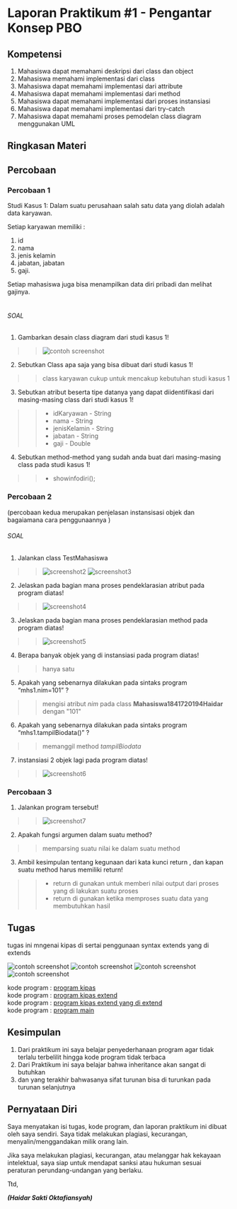 # Laporan Praktikum #1 - Pengantar Konsep PBO

## Kompetensi

1. Mahasiswa dapat memahami deskripsi dari class dan object
2. Mahasiswa memahami implementasi dari class
3. Mahasiswa dapat memahami implementasi dari attribute
4. Mahasiswa dapat memahami implementasi dari method
5. Mahasiswa dapat memahami implementasi dari proses instansiasi
6. Mahasiswa dapat memahami implementasi dari try-catch
7. Mahasiswa dapat memahami proses pemodelan class diagram menggunakan UML
## Ringkasan Materi



## Percobaan

### Percobaan 1

Studi Kasus 1:
Dalam suatu perusahaan salah satu data yang diolah adalah data karyawan. 

Setiap karyawan memiliki :
1. id
2. nama 
3. jenis kelamin 
4. jabatan, jabatan
5. gaji. 

Setiap mahasiswa juga bisa menampilkan data diri pribadi dan melihat gajinya.
<br>
<br>
###### SOAL
1. Gambarkan desain class diagram dari studi kasus 1!
>>![contoh screenshot](img/Screenshot_1.png)


2. Sebutkan Class apa saja yang bisa dibuat dari studi kasus 1!
>>class karyawan cukup untuk mencakup kebutuhan studi kasus 1


3. Sebutkan atribut beserta tipe datanya yang dapat diidentifikasi dari masing-masing class dari studi kasus 1!
>>* idKaryawan - String
>>* nama - String
>>* jenisKelamin - String
>>* jabatan - String
>>* gaji - Double


4. Sebutkan method-method yang sudah anda buat dari masing-masing class pada studi kasus 1!
>>* showinfodiri();

### Percobaan 2

(percobaan kedua merupakan penjelasan instansisasi objek dan bagaiamana cara penggunaannya )

###### SOAL

1. Jalankan class TestMahasiswa
>>![screenshot2](img/Screenshot_2.png)
>>![screenshot3](img/Screenshot_3.png)


2. Jelaskan pada bagian mana proses pendeklarasian atribut pada program diatas!
>>![screenshot4](img/Screenshot_4.png)

3. Jelaskan pada bagian mana proses pendeklarasian method pada program diatas!
>>![screenshot5](img/Screenshot_5.png)


4. Berapa banyak objek yang di instansiasi pada program diatas!
>> hanya satu

5. Apakah yang sebenarnya dilakukan pada sintaks program “mhs1.nim=101” ?
>> mengisi atribut *nim* pada class **Mahasiswa1841720194Haidar** dengan "101"

6. Apakah yang sebenarnya dilakukan pada sintaks program “mhs1.tampilBiodata()” ?
>> memanggil method *tampilBiodata*

7. instansiasi 2 objek lagi pada program diatas!
>>![screenshot6](img/Screenshot_8.png)


### Percobaan 3
1. Jalankan program tersebut!
>>![screenshot7](img/Screenshot_9.png)

2. Apakah fungsi argumen dalam suatu method?
>> memparsing suatu nilai ke dalam suatu method

3. Ambil kesimpulan tentang kegunaan dari kata kunci return , dan kapan suatu method harus memiliki return!
>> *  return di gunakan untuk memberi nilai output dari proses yang di lakukan suatu proses
>> * return di gunakan ketika memproses suatu data yang membutuhkan hasil


## Tugas

tugas ini mngenai kipas di sertai penggunaan syntax extends yang di extends

![contoh screenshot](img/tugas-4.png)
![contoh screenshot](img/tugas-2.png)
![contoh screenshot](img/tugas-3.png)
![contoh screenshot](img/tugas-5.png)

kode program  : [program kipas](../../src/1_Pengantar_Konsep_PBO/kipas1841720194Haidar1.java)<br>
kode program  : [program kipas extend](../../src/1_Pengantar_Konsep_PBO/kipasEx1841720194Haidar.java)<br>
kode program  : [program kipas extend yang di extend](../../src/1_Pengantar_Konsep_PBO/kipasExEx1841720194Haidar.java)<br>
kode program  : [program main](../../src/1_Pengantar_Konsep_PBO/main1841720194Haidar.java)

## Kesimpulan

1. Dari praktikum ini saya belajar penyederhanaan program agar tidak terlalu terbelilit hingga kode program tidak terbaca
2. Dari Praktikum ini saya belajar bahwa inheritance akan sangat di butuhkan
3. dan yang terakhir bahwasanya sifat turunan bisa di turunkan pada turunan selanjutnya

## Pernyataan Diri

Saya menyatakan isi tugas, kode program, dan laporan praktikum ini dibuat oleh saya sendiri. Saya tidak melakukan plagiasi, kecurangan, menyalin/menggandakan milik orang lain.

Jika saya melakukan plagiasi, kecurangan, atau melanggar hak kekayaan intelektual, saya siap untuk mendapat sanksi atau hukuman sesuai peraturan perundang-undangan yang berlaku.

Ttd,

***(Haidar Sakti Oktafiansyah)***
